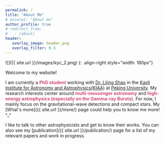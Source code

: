 ```yaml
---
permalink: /
title: "About Me"
# excerpt: "About me"
author_profile: true
# redirect_from: 
#   - /about/
header:
   overlay_image: header.png
   overlay_filter: 0.3
---
```


![]({{ site.url }}/images/kyc_2.png)
{: .align-right style="width: 180px"} 

Welcome to my website! 

I am currently a <a style="color: #CF4C73;"><b>PhD student</b></a> working with [Dr. Lijing Shao](http://friendshao.github.io/about/) in the [Kavli Institute for Astronomy and Astrophysics(KIAA)](http://kiaa.pku.edu.cn) at [Peking University](https://english.pku.edu.cn/).
My research interests center around <a style="color: #CF4C73;"><b>multi-messenger astronomy</b></a> and <a style="color: #CF4C73;"><b>high-energy astrophysics (especially on the Gamma-ray Bursts)</b></a>. 
For now, I mainly focus on the gravitational-wave detections and compact stars. 
My [What's more]({{ site.url }}/more/) page could help you to know me more! ^_^ 

I like to talk to other astrophysicists and get to know their works. You can also see my
[publication]({{ site.url }}/publication/) page for a list of my relevant papers and work in progress.






